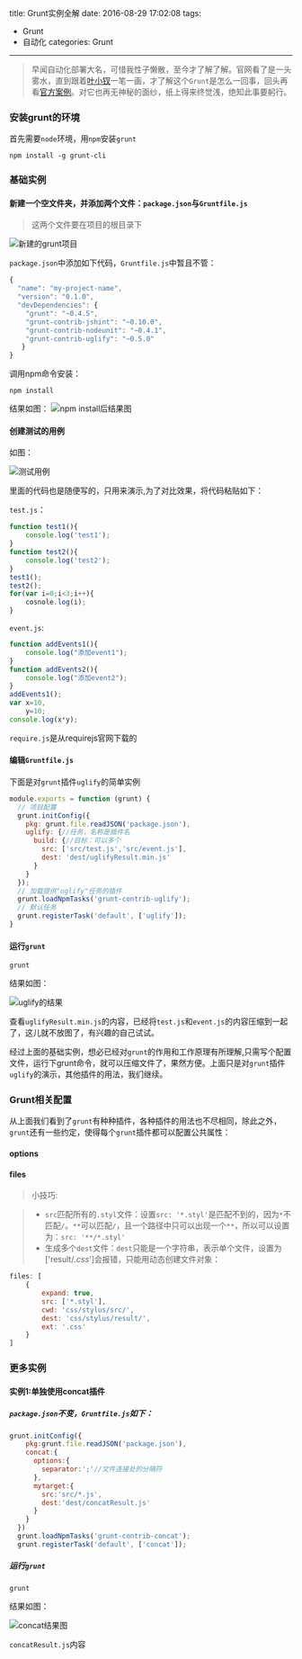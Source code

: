 title: Grunt实例全解
date: 2016-08-29 17:02:08
tags: 
- Grunt
- 自动化
categories: Grunt
---
> 早闻自动化部署大名，可惜我性子懒散，至今才了解了解。官网看了是一头雾水，直到跟着[叶小钗](http://www.cnblogs.com/yexiaochai/p/3603389.html)一笔一画，才了解这个`Grunt`是怎么一回事，回头再看[官方案例](http://www.gruntjs.net/sample-gruntfile)。对它也再无神秘的面纱，纸上得来终觉浅，绝知此事要躬行。

### 安装grunt的环境
首先需要`node`环境，用`npm`安装`grunt`
``` shell
npm install -g grunt-cli
```

### 基础实例
#### 新建一个空文件夹，并添加两个文件：`package.json`与`Gruntfile.js`
> 这两个文件要在项目的根目录下

![新建的grunt项目](http://7xphbb.com1.z0.glb.clouddn.com/grunt/grunt1.png)

`package.json`中添加如下代码，`Gruntfile.js`中暂且不管：
``` javascript
{
  "name": "my-project-name",
  "version": "0.1.0",
  "devDependencies": {
    "grunt": "~0.4.5",
    "grunt-contrib-jshint": "~0.10.0",
    "grunt-contrib-nodeunit": "~0.4.1",
    "grunt-contrib-uglify": "~0.5.0"
   }
}
```
调用npm命令安装：
``` shell
npm install
```
结果如图：
![npm install后结果图](http://7xphbb.com1.z0.glb.clouddn.com/grunt/grunt2.png)
<!-- more -->
#### 创建测试的用例
如图：

![测试用例](http://7xphbb.com1.z0.glb.clouddn.com/grunt/grunt3.png)

里面的代码也是随便写的，只用来演示,为了对比效果，将代码粘贴如下：

`test.js`：
``` javascript
function test1(){
    console.log('test1');
}
function test2(){
    console.log('test2');
}
test1();
test2();
for(var i=0;i<3;i++){
    cosnole.log(i);
}
```
`event.js`:
``` javascript
function addEvents1(){
    console.log("添加event1");
}
function addEvents2(){
    console.log("添加event2");
}
addEvents1();
var x=10,
    y=10;
console.log(x*y);
```
`require.js`是从requirejs官网下载的
#### 编辑`Gruntfile.js`
下面是对`grunt`插件`uglify`的简单实例
``` javascript
module.exports = function (grunt) {
  // 项目配置
  grunt.initConfig({
    pkg: grunt.file.readJSON('package.json'),
    uglify: {//任务，名称是插件名
      build: {//目标：可以多个
        src: ['src/test.js','src/event.js'],
        dest: 'dest/uglifyResult.min.js'
      }
    }
  });
  // 加载提供"uglify"任务的插件
  grunt.loadNpmTasks('grunt-contrib-uglify');
  // 默认任务
  grunt.registerTask('default', ['uglify']);
}
```
#### 运行`grunt`
``` shell
grunt
```
结果如图：

![uglify的结果](http://7xphbb.com1.z0.glb.clouddn.com/grunt/grunt4.png)

查看`uglifyResult.min.js`的内容，已经将`test.js`和`event.js`的内容压缩到一起了，这儿就不放图了，有兴趣的自己试试。

经过上面的基础实例，想必已经对`grunt`的作用和工作原理有所理解,只需写个配置文件，运行下grunt命令，就可以压缩文件了，果然方便。上面只是对`grunt`插件`uglify`的演示，其他插件的用法，我们继续。

### Grunt相关配置
从上面我们看到了`grunt`有种种插件，各种插件的用法也不尽相同，除此之外，`grunt`还有一些约定，使得每个`grunt`插件都可以配置公共属性：
#### options
#### files
>小技巧: 

> - `src`匹配所有的`.styl`文件：设置`src: '*.styl'`是匹配不到的，因为`*`不匹配`/`。`**`可以匹配`/`，且一个路径中只可以出现一个`**`，所以可以设置为：`src: '**/*.styl'`
> - 生成多个`dest`文件：`dest`只能是一个字符串，表示单个文件，设置为['result/*.css*']会报错，只能用动态创建文件对象：
``` js
files: [
    {
        expand: true,
        src: ['*.styl'],
        cwd: 'css/stylus/src/',
        dest: 'css/stylus/result/',
        ext: '.css'
    }
]
```


### 更多实例
#### 实例1:单独使用concat插件
##### `package.json`不变，`Gruntfile.js`如下：
``` javascript
grunt.initConfig({
    pkg:grunt.file.readJSON('package.json'),
    concat:{
      options:{
        separator:';'//文件连接处的分隔符
      },
      mytarget:{
        src:'src/*.js',
        dest:'dest/concatResult.js'
      }
    }
  })
  grunt.loadNpmTasks('grunt-contrib-concat');
  grunt.registerTask('default', ['concat']);
```
##### 运行`grunt`
``` shell
grunt
```
结果如图：

![concat结果图](http://7xphbb.com1.z0.glb.clouddn.com/grunt/grunt5.png)

`concatResult.js`内容